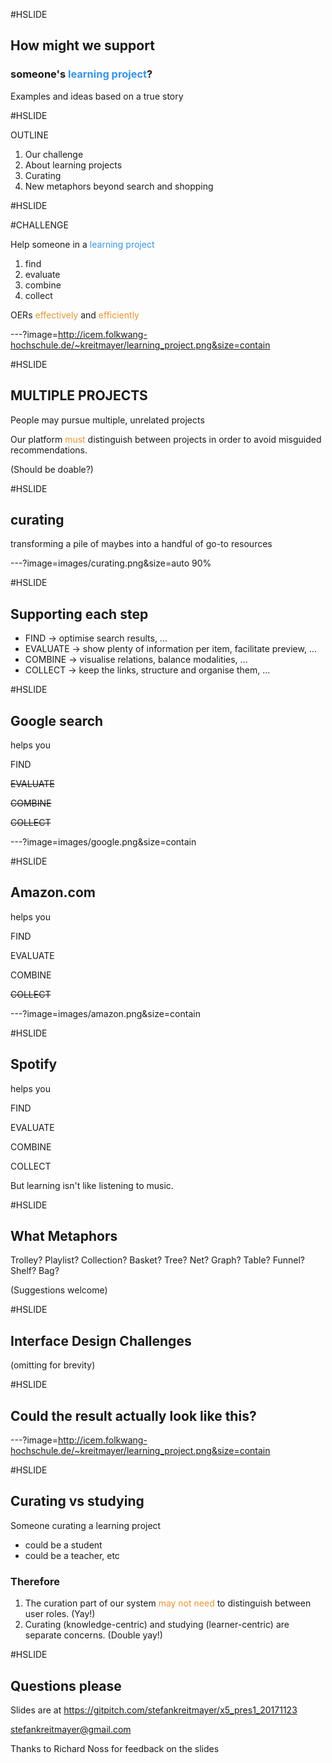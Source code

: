 #HSLIDE

## How might we support
### someone's <span style="color:#3694e4">learning project</span>?

Examples and ideas based on a true story

#HSLIDE

OUTLINE
1. Our challenge
2. About learning projects
3. Curating
4. New metaphors beyond search and shopping

#HSLIDE

#CHALLENGE

Help someone in a <span style="color:#3694e4">learning project</span>
1. find
2. evaluate
3. combine
4. collect

OERs <span style="color:#e49436">effectively</span> and <span style="color:#e49436">efficiently</span>


---?image=http://icem.folkwang-hochschule.de/~kreitmayer/learning_project.png&size=contain

#HSLIDE

## MULTIPLE PROJECTS

People may pursue multiple, unrelated projects

Our platform <span style="color:#e49436">must</span> distinguish between projects in order to avoid misguided recommendations.

(Should be doable?)

#HSLIDE

## curating

transforming a pile of maybes
into a handful of go-to resources

---?image=images/curating.png&size=auto 90%

#HSLIDE

## Supporting each step

* FIND -> optimise search results, ...
* EVALUATE -> show plenty of information per item, facilitate preview, ...
* COMBINE -> visualise relations, balance modalities, ...
* COLLECT -> keep the links, structure and organise them, ...

#HSLIDE

## Google search

helps you

FIND

~~EVALUATE~~

~~COMBINE~~

~~COLLECT~~

---?image=images/google.png&size=contain

#HSLIDE

## Amazon.com

helps you

FIND

EVALUATE

COMBINE

~~COLLECT~~

---?image=images/amazon.png&size=contain

#HSLIDE

## Spotify

helps you

FIND

EVALUATE

COMBINE

COLLECT

But learning isn't like listening to music.

#HSLIDE

## What Metaphors

Trolley?
Playlist?
Collection?
Basket?
Tree?
Net?
Graph?
Table?
Funnel?
Shelf?
Bag?

(Suggestions welcome)

#HSLIDE

## Interface Design Challenges

(omitting for brevity)

#HSLIDE

## Could the result actually look like this?

---?image=http://icem.folkwang-hochschule.de/~kreitmayer/learning_project.png&size=contain

#HSLIDE

## Curating vs studying

Someone curating a learning project
* could be a student
* could be a teacher, etc

### Therefore
1. The curation part of our system <span style="color:#e49436">may not need</span> to distinguish between user roles. (Yay!)
2. Curating (knowledge-centric) and studying (learner-centric) are separate concerns. (Double yay!)

#HSLIDE

## Questions please

Slides are at
https://gitpitch.com/stefankreitmayer/x5_pres1_20171123

stefankreitmayer@gmail.com

Thanks to Richard Noss for feedback on the slides
